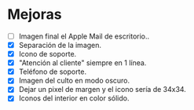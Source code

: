 # Mejoras

- [ ] Imagen final el Apple Mail de escritorio..
- [X] Separación de la imagen.
- [X] Icono de soporte.
- [X] "Atención al cliente" siempre en 1 línea.
- [X] Teléfono de soporte.
- [X] Imagen del culto en modo oscuro.
- [X] Dejar un pixel de margen y el icono sería de 34x34.
- [X] Iconos del interior en color sólido.
